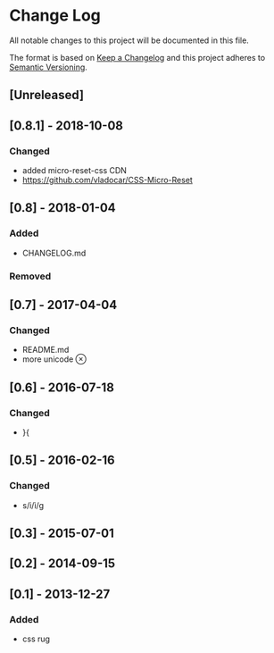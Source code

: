 # Change Log

All notable changes to this project will be documented in this file.

The format is based on [Keep a Changelog](http://keepachangelog.com/)
and this project adheres to [Semantic Versioning](http://semver.org/).

## [Unreleased]


## [0.8.1] - 2018-10-08
### Changed
- added micro-reset-css CDN
- https://github.com/vladocar/CSS-Micro-Reset

## [0.8] - 2018-01-04
### Added
- CHANGELOG.md
### Removed

## [0.7] - 2017-04-04
### Changed
- README.md
- more unicode &otimes;

## [0.6] - 2016-07-18
### Changed
- }{

## [0.5] - 2016-02-16
### Changed
- s/i/&#0236;/g

## [0.3] - 2015-07-01

## [0.2] - 2014-09-15

## [0.1] - 2013-12-27
### Added
- css rug

